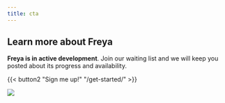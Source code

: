 ```yaml
---
title: cta
---
```

## Learn more about Freya

**Freya is in active development**. Join our waiting list and we will keep you posted about its progress and availability.

{{< button2 "Sign me up!" "/get-started/" >}}

![](/uploads/illustrations/cuate/server.svg)
